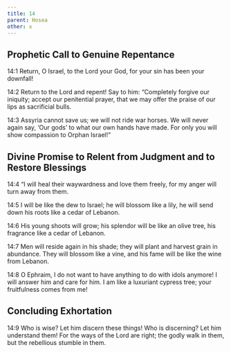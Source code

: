 ```yaml
---
title: 14
parent: Hosea
other: x
---
```


## Prophetic Call to Genuine Repentance

<a name="14:1">14:1</a> Return, O Israel, to the Lord your God,
for your sin has been your downfall!

<a name="14:2">14:2</a> Return to the Lord and repent!
Say to him: “Completely forgive our iniquity;
accept our penitential prayer,
that we may offer the praise of our lips as sacrificial bulls.

<a name="14:3">14:3</a> Assyria cannot save us;
we will not ride war horses.
We will never again say, ‘Our gods’
to what our own hands have made.
For only you will show compassion to Orphan Israel!”

## Divine Promise to Relent from Judgment and to Restore Blessings

<a name="14:4">14:4</a> “I will heal their waywardness
and love them freely,
for my anger will turn away from them.

<a name="14:5">14:5</a> I will be like the dew to Israel;
he will blossom like a lily,
he will send down his roots like a cedar of Lebanon.

<a name="14:6">14:6</a> His young shoots will grow;
his splendor will be like an olive tree,
his fragrance like a cedar of Lebanon.

<a name="14:7">14:7</a> Men will reside again in his shade;
they will plant and harvest grain in abundance.
They will blossom like a vine,
and his fame will be like the wine from Lebanon.

<a name="14:8">14:8</a> O Ephraim, I do not want to have anything to do with idols anymore!
I will answer him and care for him.
I am like a luxuriant cypress tree;
your fruitfulness comes from me!

## Concluding Exhortation

<a name="14:9">14:9</a> Who is wise?
Let him discern these things!
Who is discerning?
Let him understand them!
For the ways of the Lord are right;
the godly walk in them,
but the rebellious stumble in them.
